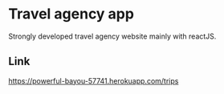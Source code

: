 # Travel agency app

Strongly developed travel agency website mainly with reactJS.

## Link 

https://powerful-bayou-57741.herokuapp.com/trips